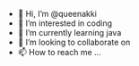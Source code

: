 - 👋 Hi, I’m @queenakki
- 👀 I’m interested in coding
- 🌱 I’m currently learning java 
- 💞️ I’m looking to collaborate on 
- 📫 How to reach me ...

<!---
queenakki/queenakki is a ✨ special ✨ repository because its `README.md` (this file) appears on your GitHub profile.
You can click the Preview link to take a look at your changes.
--->
